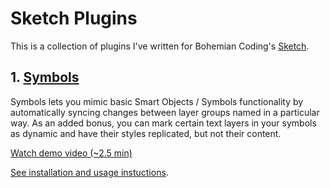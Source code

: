 # Sketch Plugins

This is a collection of plugins I've written for Bohemian Coding's
[Sketch](http://bohemiancoding.com/sketch/).

## 1. [Symbols](https://github.com/tisho/sketch-plugins/tree/master/Symbols)

Symbols lets you mimic basic Smart Objects / Symbols functionality by automatically syncing changes between layer groups named in a particular way. As an added bonus, you can mark certain text layers in your symbols as dynamic and have their styles replicated, but not their content.

[Watch demo video (~2.5 min)](https://vimeo.com/83370438)

[See installation and usage instuctions](https://github.com/tisho/sketch-plugins/tree/master/Symbols).

